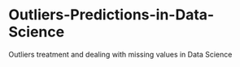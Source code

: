 # Outliers-Predictions-in-Data-Science
Outliers treatment and dealing with missing values in Data Science
